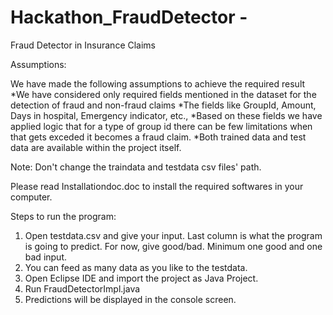 # Hackathon_FraudDetector - 
Fraud Detector in Insurance Claims



Assumptions:

We have made the following assumptions to achieve the required result
	*We have considered only required fields mentioned in the dataset for the detection of fraud and non-fraud claims
	*The fields like GroupId, Amount, Days in hospital, Emergency indicator, etc.,
	*Based on these fields we have applied logic that for a type of group id there can be few limitations when that gets exceded it becomes a fraud claim.
	*Both trained data and test data are available within the project itself.

Note: Don't change the traindata and testdata csv files' path.


Please read Installationdoc.doc to install the required softwares in your computer.


Steps to run the program:

   1. Open testdata.csv and give your input. Last column is what the program is going to predict. For now, give good/bad. Minimum one good and one bad input.
   2. You can feed as many data as you like to the testdata.
   3. Open Eclipse IDE and import the project as Java Project.
   4. Run FraudDetectorImpl.java
   5. Predictions will be displayed in the console screen.
